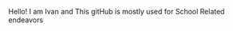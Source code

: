 Hello! I am Ivan and This gitHub is mostly used for School Related endeavors


<!---
IvanKelley/IvanKelley is a ✨ special ✨ repository because its `README.md` (this file) appears on your GitHub profile.
You can click the Preview link to take a look at your changes.
--->

